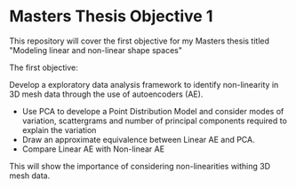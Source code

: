 # Masters Thesis Objective 1

This repository will cover the first objective for my Masters thesis titled "Modeling linear and non-linear shape spaces" 

The first objective:

Develop a exploratory data analysis framework to identify non-linearity in 3D mesh data through the use of autoencoders (AE).

- Use PCA to develope a Point Distribution Model and consider modes of variation, scattergrams and number of principal components required to explain the variation
- Draw an approximate equivalence between Linear AE and PCA.
- Compare Linear AE with Non-linear AE

This will show the importance of considering non-linearities withing 3D mesh data. 

